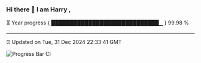 ### Hi there 👋 I am Harry , 

⏳ Year progress { █████████████████████████████▁ } 99.98 %

---

⏰ Updated on Tue, 31 Dec 2024 22:33:41 GMT

![Progress Bar CI](https://github.com/duykhang68/duykhang68/workflows/Progress%20Bar%20CI/badge.svg)
